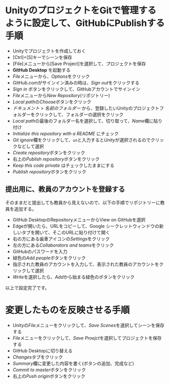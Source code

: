 # UnityのプロジェクトをGitで管理するように設定して、GitHubにPublishする手順

- Unityでプロジェクトを作成しておく
- [Ctrl]+[S]キーでシーンを保存
- [File]メニューから[Save Project]を選択して、プロジェクトを保存
- **GitHub Desktop** を起動する
- *File*メニューから、*Options*をクリック
- GitHub.comがサインイン済みの時は、*Sign out*をクリックする
- *Sign in* ボタンをクリックして、GitHubアカウントでサインイン
- *File*メニューから*New Repository*(リポジトリー)
- *Local path*の*Choose*ボタンをクリック
- *ドキュメント* > *名前のフォルダー* から、登録したいUnityのプロジェクトフォルダーをクリックして、フォルダーの選択をクリック
- *Local path*の最後のフォルダー名を選択して、切り取って、*Name*欄に貼り付け
- *Initialize this repository with a README* にチェック
- *Git ignore*欄をクリックして、`un`と入力すると*Unity*が選択されるのでクリックなどして選択
- *Create repository*ボタンをクリック
- 右上の*Publish repository*ボタンをクリック
- *Keep this code private* はチェックしたままにする
- *Publish repository*ボタンをクリック

## 提出用に、教員のアカウントを登録する
そのままだと提出しても教員から見えないので、以下の手順でリポジトリーに教員を追加する。

- GitHub DesktopのRepositoryメニューからView on GitHubを選択
- Edgeが開いたら、URLをコピーして、Google シークレットウィンドウの新しいタブを開いて、そこのURLに貼り付けて開く
- 右の方にある歯車アイコンの*Settings*をクリック
- 左の方にある*Collaborators and teams*をクリック
- GitHubのパスワードを入力
- 緑色の*Add people*ボタンをクリック
- 指示された教員のアカウントを入力して、表示された教員のアカウントをクリックして選択
- *Write*を選択したら、*Add*から始まる緑色のボタンをクリック

以上で設定完了です。

# 変更したものを反映させる手順
- Unityの*File*メニューをクリックして、*Save Scenes*を選択してシーンを保存する
- *File*メニューをクリックして、*Save Proejct*を選択してプロジェクトを保存する
- GitHub Desktopに切り替える
- *Changes*タブをクリック
- *Summary*欄に変更した内容を書く(ボタンの追加、完成など)
- *Commit to master*ボタンをクリック
- 右上の*Push origin*ボタンをクリック

